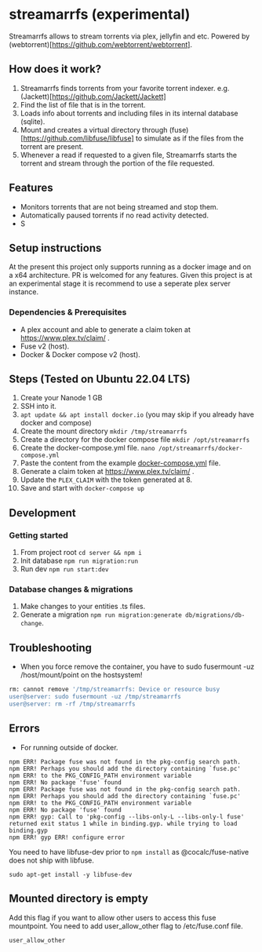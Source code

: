 # streamarrfs (experimental)

Streamarrfs allows to stream torrents via plex, jellyfin and etc. Powered by (webtorrent)[https://github.com/webtorrent/webtorrent].

## How does it work?
  1. Streamarrfs finds torrents from your favorite torrent indexer. e.g. (Jackett)[https://github.com/Jackett/Jackett]
  2. Find the list of file that is in the torrent.
  2. Loads info about torrents and including files in its internal database (sqlite).
  3. Mount and creates a virtual directory through (fuse)[https://github.com/libfuse/libfuse] to simulate as if the files from the torrent are present.
  4. Whenever a read if requested to a given file, Streamarrfs starts the torrent and stream through the portion of the file requested.

## Features
- Monitors torrents that are not being streamed and stop them.
- Automatically paused torrents if no read activity detected.
- S

## Setup instructions

At the present this project only supports running as a docker image and on a x64 architecture. PR is welcomed for any features. Given this project is at an experimental stage it is recommend to use a seperate plex server instance.

### Dependencies & Prerequisites
  - A plex account and able to generate a claim token at https://www.plex.tv/claim/ .
  - Fuse v2 (host).
  - Docker & Docker compose v2 (host).

## Steps (Tested on Ubuntu 22.04 LTS)

  1. Create your Nanode 1 GB
  2. SSH into it.
  3. `apt update && apt install docker.io` (you may skip if you already have docker and compose)
  4. Create the mount directory ```mkdir /tmp/streamarrfs```
  5. Create a directory for the docker compose file `mkdir /opt/streamarrfs`
  6. Create the docker-compose.yml file. `nano /opt/streamarrfs/docker-compose.yml`
  7. Paste the content from the example [docker-compose.yml](examples/plex/docker-compose.yml) file.
  8. Generate a claim token at https://www.plex.tv/claim/ .
  9. Update the `PLEX_CLAIM` with the token generated at 8.
  10. Save and start with `docker-compose up`


## Development

### Getting started

  1. From project root `cd server && npm i`
  2. Init database `npm run migration:run`
  2. Run dev `npm run start:dev`

### Database changes & migrations

  1. Make changes to your entities .ts files.
  2. Generate a migration `npm run migration:generate db/migrations/db-change`.


## Troubleshooting

- When you force remove the container, you have to sudo fusermount -uz /host/mount/point on the hostsystem!

```bash
rm: cannot remove '/tmp/streamarrfs: Device or resource busy
user@server: sudo fusermount -uz /tmp/streamarrfs
user@server: rm -rf /tmp/streamarrfs
```


## Errors

- For running outside of docker.

```
npm ERR! Package fuse was not found in the pkg-config search path.
npm ERR! Perhaps you should add the directory containing `fuse.pc'
npm ERR! to the PKG_CONFIG_PATH environment variable
npm ERR! No package 'fuse' found
npm ERR! Package fuse was not found in the pkg-config search path.
npm ERR! Perhaps you should add the directory containing `fuse.pc'
npm ERR! to the PKG_CONFIG_PATH environment variable
npm ERR! No package 'fuse' found
npm ERR! gyp: Call to 'pkg-config --libs-only-L --libs-only-l fuse' returned exit status 1 while in binding.gyp. while trying to load binding.gyp
npm ERR! gyp ERR! configure error
```

You need to have libfuse-dev prior to `npm install` as @cocalc/fuse-native does not ship with libfuse.

```
sudo apt-get install -y libfuse-dev
```

## Mounted directory is empty

Add this flag if you want to allow other users to access this fuse mountpoint.
You need to add user_allow_other flag to /etc/fuse.conf file.
 
```user_allow_other```